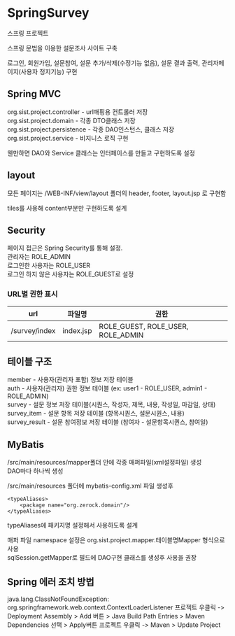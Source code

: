 # SpringSurvey
스프링 프로젝트

스프링 문법을 이용한 설문조사 사이트 구축

로그인, 회원가입, 설문참여, 설문 추가/삭제(수정기능 없음), 설문 결과 출력, 관리자페이지(사용자 정지기능) 구현

## Spring MVC
 
org.sist.project.controller - url매핑용 컨트롤러 저장  
org.sist.project.domain - 각종 DTO클래스 저장  
org.sist.project.persistence - 각종 DAO인스턴스, 클래스 저장  
org.sist.project.service - 비지니스 로직 구현  

웬만하면 DAO와 Service 클래스는 인터페이스를 만들고 구현하도록 설정



## layout

모든 페이지는 /WEB-INF/view/layout 폴더의 header, footer, layout.jsp 로 구현함

tiles를 사용해 content부분만 구현하도록 설계

## Security

페이지 접근은 Spring Security를 통해 설정.   
관리자는 ROLE_ADMIN  
로그인한 사용자는 ROLE_USER  
로그인 하지 않은 사용자는 ROLE_GUEST로 설정  

### URL별 권한 표시

url | 파일명 | 권한
|---|---|---|
/survey/index | index.jsp | ROLE_GUEST, ROLE_USER, ROLE_ADMIN

## 테이블 구조

member - 사용자(관리자 포함) 정보 저장 테이블  
auth - 사용자(관리자) 권한 정보 테이블 (ex: user1 - ROLE_USER, admin1 - ROLE_ADMIN)  
survey - 설문 정보 저장 테이블(시퀀스, 작성자, 제목, 내용, 작성일, 마감일, 상태)   
survey_item - 설문 항목 저장 테이블 (항목시퀀스, 설문시퀀스, 내용)   
survey_result - 설문 참여정보 저장 테이블 (참여자 - 설문항목시퀀스, 참여일)  

## MyBatis

/src/main/resources/mapper폴더 안에 각종 매퍼파일(xml설정파일) 생성  
DAO마다 하나씩 생성  

/src/main/resources 폴더에 mybatis-config.xml 파일 생성후   
```
<typeAliases>
	<package name="org.zerock.domain"/>
</typeAliases>
```
typeAliases에 패키지명 설정해서 사용하도록 설계  

매퍼 파일 namespace 설정은 org.sist.project.mapper.테이블명Mapper 형식으로 사용   
sqlSession.getMapper로 필드에 DAO구현 클래스를 생성후 사용을 권장  

## Spring 에러 조치 방법

java.lang.ClassNotFoundException: org.springframework.web.context.ContextLoaderListener
프로젝트 우클릭 -> Deployment Assembly > Add 버튼 > Java Build Path Entries > Maven Dependencies 선택 > Apply버튼
프로젝트 우클릭 -> Maven > Update Project
